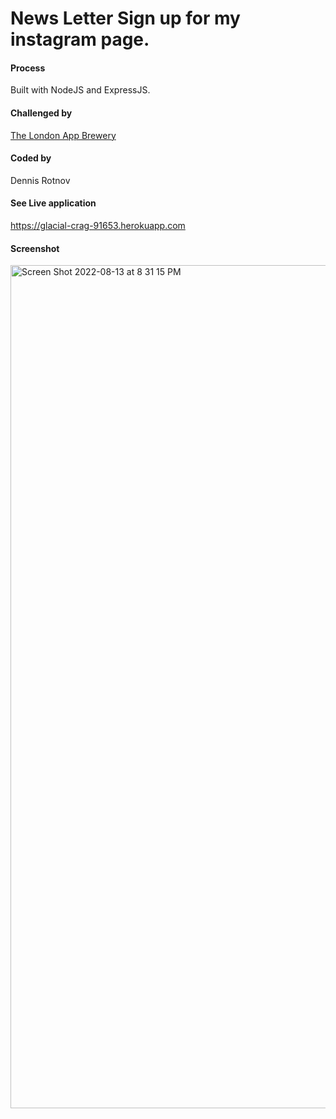 # News Letter Sign up for my instagram page.

#### Process
Built with NodeJS and ExpressJS. 

#### Challenged by 
[The London App Brewery](https://www.appbrewery.co)
#### Coded by 
Dennis Rotnov
#### See Live application 
https://glacial-crag-91653.herokuapp.com

#### Screenshot
<img width="1349" alt="Screen Shot 2022-08-13 at 8 31 15 PM" src="https://user-images.githubusercontent.com/86169204/184517738-22e236f8-d131-43e9-99c3-7f0d9e41126a.png">

